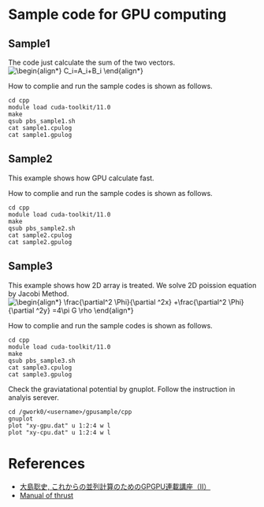 # Sample code for GPU computing 

## Sample1
The code just calculate the sum of the two vectors.  
![\begin{align*}
C_i=A_i+B_i
\end{align*}
](https://render.githubusercontent.com/render/math?math=%5Clarge+%5Cdisplaystyle+%5Cbegin%7Balign%2A%7D%0AC_i%3DA_i%2BB_i%0A%5Cend%7Balign%2A%7D%0A%0A)

How to complie and run the sample codes is shown as follows.

	cd cpp
	module load cuda-toolkit/11.0
	make
	qsub pbs_sample1.sh
	cat sample1.cpulog
	cat sample1.gpulog
	
## Sample2
This example shows how GPU calculate fast.

How to complie and run the sample codes is shown as follows.

	cd cpp
	module load cuda-toolkit/11.0
	make
	qsub pbs_sample2.sh
	cat sample2.cpulog
	cat sample2.gpulog
	
	
## Sample3
This example shows how 2D array is treated. We solve 2D poission equation by Jacobi Method.  
![\begin{align*}
  \frac{\partial^2 \Phi}{\partial ^2x}
+\frac{\partial^2 \Phi}{\partial ^2y}
=4\pi G \rho
\end{align*}
](https://render.githubusercontent.com/render/math?math=%5Cdisplaystyle+%5Cbegin%7Balign%2A%7D%0A++%5Cfrac%7B%5Cpartial%5E2+%5CPhi%7D%7B%5Cpartial+%5E2x%7D%0A%2B%5Cfrac%7B%5Cpartial%5E2+%5CPhi%7D%7B%5Cpartial+%5E2y%7D%0A%3D4%5Cpi+G+%5Crho%0A%5Cend%7Balign%2A%7D%0A)

How to complie and run the sample codes is shown as follows.

	cd cpp
	module load cuda-toolkit/11.0
	make
	qsub pbs_sample3.sh
	cat sample3.cpulog
	cat sample3.gpulog
	
Check the graviatational potential by gnuplot. Follow the instruction in analyis serever.
	
	cd /gwork0/<username>/gpusample/cpp
	gnuplot
	plot "xy-gpu.dat" u 1:2:4 w l
	plot "xy-cpu.dat" u 1:2:4 w l
	

# References

- [大島聡史, これからの並列計算のためのGPGPU連載講座（II）](https://www.cc.u-tokyo.ac.jp/public/VOL12/No2/201003gpgpu.pdf)
- [Manual of thrust](https://thrust.github.io/doc/structthrust_1_1plus.html)
